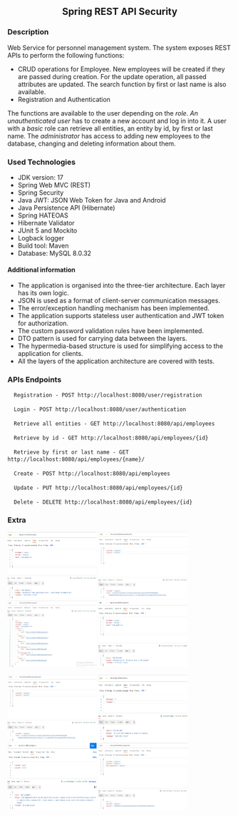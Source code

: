 <h2 align="center">Spring REST API Security</h2>

### Description 
Web Service for personnel management system.
The system exposes REST APIs to perform the following functions:
 - CRUD operations for Employee. New employees will be created if they are passed during creation.
   For the update operation, all passed attributes are updated. The search function by first or last name is also available.
 - Registration and Authentication

The functions are available to the user depending on the *role*.
*An unauthenticated user* has to create a new account and log in into it. A user with a *basic* role can retrieve all entities, an entity by id, by first or last name.
The *administrator* has access to adding new employees to the database, changing and deleting information about them.


### Used Technologies
* JDK version: 17
* Spring Web MVC (REST)
* Spring Security
* Java JWT: JSON Web Token for Java and Android
* Java Persistence API (Hibernate)
* Spring HATEOAS
* Hibernate Validator
* JUnit 5 and Mockito
* Logback logger
* Build tool: Maven
* Database: MySQL 8.0.32

#### Additional information
   * The application is organised into the three-tier architecture. Each layer has its own logic.
   * JSON is used as a format of client-server communication messages.
   * The error/exception handling mechanism has been implemented.
   * The application supports stateless user authentication and JWT token for authorization.
   * The custom password validation rules have been implemented.
   * DTO pattern is used for carrying data between the layers.
   * The hypermedia-based structure is used for simplifying access to the application for clients.
   * All the layers of the application architecture are covered with tests.

### APIs Endpoints

      Registration - POST http://localhost:8080/user/registration

      Login - POST http://localhost:8080/user/authentication

      Retrieve all entities - GET http://localhost:8080/api/employees

      Retrieve by id - GET http://localhost:8080/api/employees/{id}

      Retrieve by first or last name - GET http://localhost:8080/api/employees/{name}/

      Create - POST http://localhost:8080/api/employees

      Update - PUT http://localhost:8080/api/employees/{id}

      Delete - DELETE http://localhost:8080/api/employees/{id}

### Extra
<p float="left">
<img height="150" src="screenshots/already-exists.png" title="already-exists" width="200"/>
<img height="150" src="screenshots/authentication.png" title="authentication" width="200"/>
<img height="150" src="screenshots/by-id.png" title="by-id" width="200"/>
<img height="150" src="screenshots/does-not-exist.png" title="does not exist" width="200"/>
</p>

<p>
<img height="150" src="screenshots/authentication.png" title="not-authentication" width="200"/>
<img height="150" src="screenshots/not-authorized.png" title="not-authorized" width="200"/>
<img height="150" src="screenshots/registration-errors.png" title="registration-errors" width="200"/>
<img height="150" src="screenshots/registration.png" title="registration" width="200"/>
</p>







      
      
      

  
